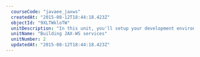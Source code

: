 ```yaml
---
  courseCode: "javaee_jaxws"
  createdAt: "2015-08-12T18:44:18.423Z"
  objectId: "9XLTWkloTW"
  unitDescription: "In this unit, you'll setup your development environment to build JAX-WS web services. You'll also write a web service and learn how to customize the WSDL, schema, write custom types, annotations and bind to XML using JAXB."
  unitName: "Building JAX-WS services"
  unitNumber: 2
  updatedAt: "2015-08-12T18:44:18.423Z"
---
```

